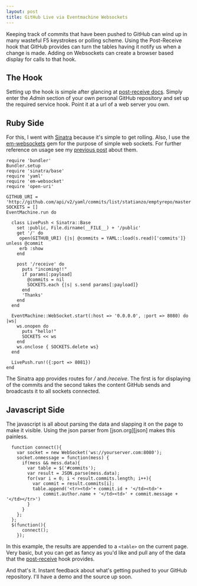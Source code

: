 ```yaml
---
layout: post
title: GitHub Live via Eventmachine Websockets
---
```


Keeping track of commits that have been pushed to GitHub can wind up in many
wasteful F5 keystrokes or polling scheme. Using the Post-Receive hook that
GitHub provides can turn the tables having it notify us when a change is made.
Adding on Websockets can create a browser based display for calls to that hook.

The Hook
---

Setting up the hook is simple after glancing at [post-receive docs][postreceive].
Simply enter the *Admin* section of your own personal GitHub repository and set
up the required service hook. Point it at a url of a web server you own.

Ruby Side
---

For this, I went with [Sinatra][sinatra] because it's simple to get rolling. Also, I use
the [em-websockets][emw] gem for the purpose of simple web sockets. For further
reference on usage see my [previous post][previous] about them. 

    require 'bundler'
    Bundler.setup
    require 'sinatra/base'
    require 'yaml'
    require 'em-websocket'
    require 'open-uri'

    GITHUB_URI = 'http://github.com/api/v2/yaml/commits/list/statianzo/emptyrepo/master
    SOCKETS = []
    EventMachine.run do

      class LivePush < Sinatra::Base
        set :public, File.dirname(__FILE__) + '/public'
        get '/' do
         open(GITHUB_URI) {|s| @commits = YAML::load(s.read)['commits']} unless @commit
         erb :show
        end

        post '/receive' do
          puts "incoming!!"
          if params[:payload]
            @commits = nil
            SOCKETS.each {|s| s.send params[:payload]}
          end
          'Thanks'
        end
      end

      EventMachine::WebSocket.start(:host => '0.0.0.0', :port => 8080) do |ws|
        ws.onopen do
          puts "hello!"
          SOCKETS << ws
        end
        ws.onclose { SOCKETS.delete ws}
      end

      LivePush.run!({:port => 8081})
    end

The Sinatra app provides routes for */* and */receive*. The first is for
displaying of the commits and the second takes the content GitHub sends and
broadcasts it to all sockets connected.

Javascript Side
---

The javascript is all about parsing the data and slapping it on the page to make
it visible. Using the json parser from [json.org][json] makes this painless.

      function connect(){
        var socket = new WebSocket('ws://yourserver.com:8080');
        socket.onmessage = function(mess) {
          if(mess && mess.data){
            var table = $('#commits');
            var result = JSON.parse(mess.data);
            for(var i = 0; i < result.commits.length; i++){
              var commit = result.commits[i];
              table.append('<tr><td>'+ commit.id + '</td><td>'+
                  commit.author.name + '</td><td>' + commit.message + '</td></tr>')
            }
          }
        };
      };
      $(function(){
          connect();
        });

In this example, the results are appended to a `<table>` on the current page.
Very basic, but you can get as fancy as you'd like and pull any of the data that
the [post-receive][postreceive] hook provides.

And that's it. Instant feedback about what's getting pushed to your GitHub
repository. I'll have a demo and the source up soon.

[postreceive]: http://help.github.com/post-receive-hooks/
[sinatra]: http://www.sinatrarb.com/
[emw]: http://github.com/igrigorik/em-websocket
[previous]: http://jxs.me/2010/08/20/websockets-using-ruby-eventmachine/

